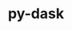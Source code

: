 ---
title: "py-dask"
layout: cache
categories: [package, develop]
meta: {"compilers": ["none"], "num_specs": 39, "num_specs_by_stack": {"hep": 39, "root": 39}, "oss": ["ubuntu24.04"], "platforms": ["linux"], "stacks": ["hep", "root"], "targets": ["x86_64_v3"], "versions": ["2022.10.2", "2023.4.1", "2024.7.1"]}
spec_details: [{"compiler": "none", "hash": "2ctiv7evnshv7j527qdf6w5tbmwddipz", "os": "ubuntu24.04", "platform": "linux", "size": "-", "stacks": ["hep", "root"], "target": "x86_64_v3", "variants": ["+array", "build_system=python_pip", "~dataframe", "~diagnostics", "+distributed"], "versions": ["2023.4.1"]}, {"compiler": "none", "hash": "2qr6fivczcuw6cxoecekxhs5malbza5m", "os": "ubuntu24.04", "platform": "linux", "size": "-", "stacks": ["hep", "root"], "target": "x86_64_v3", "variants": ["+array", "build_system=python_pip", "+dataframe", "~diagnostics", "+distributed"], "versions": ["2022.10.2"]}, {"compiler": "none", "hash": "2ycv662um3y7fmbzces4kwhraw4nza4o", "os": "ubuntu24.04", "platform": "linux", "size": "-", "stacks": ["hep", "root"], "target": "x86_64_v3", "variants": ["+array", "build_system=python_pip", "~dataframe", "~diagnostics", "+distributed"], "versions": ["2024.7.1"]}, {"compiler": "none", "hash": "3w5l2iicetwrqcjvksa3qhw53smhbbzt", "os": "ubuntu24.04", "platform": "linux", "size": "-", "stacks": ["hep", "root"], "target": "x86_64_v3", "variants": ["+array", "build_system=python_pip", "+dataframe", "~diagnostics", "+distributed"], "versions": ["2023.4.1"]}, {"compiler": "none", "hash": "4kui6lkt4ct52cxzx7svcyazkz2smgqi", "os": "ubuntu24.04", "platform": "linux", "size": "-", "stacks": ["hep", "root"], "target": "x86_64_v3", "variants": ["+array", "build_system=python_pip", "+dataframe", "~diagnostics", "+distributed"], "versions": ["2022.10.2"]}, {"compiler": "none", "hash": "4ozbtnzcivcv4spowmjvkgtklpeaollz", "os": "ubuntu24.04", "platform": "linux", "size": "-", "stacks": ["hep", "root"], "target": "x86_64_v3", "variants": ["+array", "build_system=python_pip", "~dataframe", "~diagnostics", "+distributed"], "versions": ["2023.4.1"]}, {"compiler": "none", "hash": "5wjmmuqw4zk6e2a2yqnnju3a7eezurys", "os": "ubuntu24.04", "platform": "linux", "size": "-", "stacks": ["hep", "root"], "target": "x86_64_v3", "variants": ["+array", "build_system=python_pip", "+dataframe", "~diagnostics", "+distributed"], "versions": ["2023.4.1"]}, {"compiler": "none", "hash": "64hhzvffnlxomgumniaokubuwl5rauwm", "os": "ubuntu24.04", "platform": "linux", "size": "-", "stacks": ["hep", "root"], "target": "x86_64_v3", "variants": ["+array", "build_system=python_pip", "~dataframe", "~diagnostics", "+distributed"], "versions": ["2023.4.1"]}, {"compiler": "none", "hash": "6scdcl57wghhcpbgaq6jic4xnjjgg75b", "os": "ubuntu24.04", "platform": "linux", "size": "-", "stacks": ["hep", "root"], "target": "x86_64_v3", "variants": ["+array", "build_system=python_pip", "+dataframe", "~diagnostics", "+distributed"], "versions": ["2022.10.2"]}, {"compiler": "none", "hash": "6wm47mpmrqviiqi34xpfdkmo4jn5jk24", "os": "ubuntu24.04", "platform": "linux", "size": "-", "stacks": ["hep", "root"], "target": "x86_64_v3", "variants": ["+array", "build_system=python_pip", "+dataframe", "~diagnostics", "+distributed"], "versions": ["2023.4.1"]}, {"compiler": "none", "hash": "avk3b2q5jmccinexyfdyqe6lfdbeqanq", "os": "ubuntu24.04", "platform": "linux", "size": "-", "stacks": ["hep", "root"], "target": "x86_64_v3", "variants": ["+array", "build_system=python_pip", "+dataframe", "~diagnostics", "+distributed"], "versions": ["2023.4.1"]}, {"compiler": "none", "hash": "b56e3vtrt4rim5kzsztverpcxn75jjyo", "os": "ubuntu24.04", "platform": "linux", "size": "-", "stacks": ["hep", "root"], "target": "x86_64_v3", "variants": ["+array", "build_system=python_pip", "+dataframe", "~diagnostics", "+distributed"], "versions": ["2023.4.1"]}, {"compiler": "none", "hash": "bp5d2gp55v3ih4jg4yi37hbk72nwoviw", "os": "ubuntu24.04", "platform": "linux", "size": "-", "stacks": ["hep", "root"], "target": "x86_64_v3", "variants": ["+array", "build_system=python_pip", "~dataframe", "~diagnostics", "+distributed"], "versions": ["2024.7.1"]}, {"compiler": "none", "hash": "deyw2vm5osfvzvqhfuw5z2a5phdc3367", "os": "ubuntu24.04", "platform": "linux", "size": "-", "stacks": ["hep", "root"], "target": "x86_64_v3", "variants": ["+array", "build_system=python_pip", "+dataframe", "~diagnostics", "+distributed"], "versions": ["2023.4.1"]}, {"compiler": "none", "hash": "dhdh4ibr33d4ubaztb7wyu3v6qgo4ieb", "os": "ubuntu24.04", "platform": "linux", "size": "-", "stacks": ["hep", "root"], "target": "x86_64_v3", "variants": ["+array", "build_system=python_pip", "+dataframe", "~diagnostics", "+distributed"], "versions": ["2022.10.2"]}, {"compiler": "none", "hash": "ef5z5rxsxlc7nq4s56u6a4ut4lna6zaq", "os": "ubuntu24.04", "platform": "linux", "size": "-", "stacks": ["hep", "root"], "target": "x86_64_v3", "variants": ["+array", "build_system=python_pip", "+dataframe", "~diagnostics", "+distributed"], "versions": ["2022.10.2"]}, {"compiler": "none", "hash": "ezwosziorj3hcoymhgdttgkpyrpa4q6d", "os": "ubuntu24.04", "platform": "linux", "size": "-", "stacks": ["hep", "root"], "target": "x86_64_v3", "variants": ["+array", "build_system=python_pip", "+dataframe", "~diagnostics", "+distributed"], "versions": ["2023.4.1"]}, {"compiler": "none", "hash": "gpgrqdocuoaxfx6zlkwtjmg2jqcmusen", "os": "ubuntu24.04", "platform": "linux", "size": "-", "stacks": ["hep", "root"], "target": "x86_64_v3", "variants": ["+array", "build_system=python_pip", "+dataframe", "~diagnostics", "+distributed"], "versions": ["2022.10.2"]}, {"compiler": "none", "hash": "hjx2xtkvzp6hnomvpcmbz4lgkbkfgd7k", "os": "ubuntu24.04", "platform": "linux", "size": "-", "stacks": ["hep", "root"], "target": "x86_64_v3", "variants": ["+array", "build_system=python_pip", "~dataframe", "~diagnostics", "+distributed"], "versions": ["2023.4.1"]}, {"compiler": "none", "hash": "i2dmbbwv5khjfdmrzikdwlyf6yy27evr", "os": "ubuntu24.04", "platform": "linux", "size": "-", "stacks": ["hep", "root"], "target": "x86_64_v3", "variants": ["+array", "build_system=python_pip", "~dataframe", "~diagnostics", "+distributed"], "versions": ["2023.4.1"]}, {"compiler": "none", "hash": "kfflct4iowr2mdknq4kb4vd45xvk5kpz", "os": "ubuntu24.04", "platform": "linux", "size": "-", "stacks": ["hep", "root"], "target": "x86_64_v3", "variants": ["+array", "build_system=python_pip", "+dataframe", "~diagnostics", "+distributed"], "versions": ["2023.4.1"]}, {"compiler": "none", "hash": "na4wmh3n2s5gxi6ifszclqffwvqsao5z", "os": "ubuntu24.04", "platform": "linux", "size": "-", "stacks": ["hep", "root"], "target": "x86_64_v3", "variants": ["+array", "build_system=python_pip", "~dataframe", "~diagnostics", "+distributed"], "versions": ["2024.7.1"]}, {"compiler": "none", "hash": "okk2zp4xpqsybu7p5a63zyhk4tdqhmpt", "os": "ubuntu24.04", "platform": "linux", "size": "-", "stacks": ["hep", "root"], "target": "x86_64_v3", "variants": ["+array", "build_system=python_pip", "+dataframe", "~diagnostics", "+distributed"], "versions": ["2023.4.1"]}, {"compiler": "none", "hash": "p2mmh3hkzsam2x5ii4w5qmlfohattd3w", "os": "ubuntu24.04", "platform": "linux", "size": "-", "stacks": ["hep", "root"], "target": "x86_64_v3", "variants": ["+array", "build_system=python_pip", "~dataframe", "~diagnostics", "+distributed"], "versions": ["2023.4.1"]}, {"compiler": "none", "hash": "pchyl27yrtg3a62wlwllfpmqk2tplwug", "os": "ubuntu24.04", "platform": "linux", "size": "-", "stacks": ["hep", "root"], "target": "x86_64_v3", "variants": ["+array", "build_system=python_pip", "~dataframe", "~diagnostics", "+distributed"], "versions": ["2023.4.1"]}, {"compiler": "none", "hash": "pzmxuyj5ga6amnojzzgghfznyzmizsph", "os": "ubuntu24.04", "platform": "linux", "size": "-", "stacks": ["hep", "root"], "target": "x86_64_v3", "variants": ["+array", "build_system=python_pip", "~dataframe", "~diagnostics", "+distributed"], "versions": ["2023.4.1"]}, {"compiler": "none", "hash": "qwh4nri2ujcavmwjmtr6x725ybjn4lvf", "os": "ubuntu24.04", "platform": "linux", "size": "-", "stacks": ["hep", "root"], "target": "x86_64_v3", "variants": ["+array", "build_system=python_pip", "+dataframe", "~diagnostics", "+distributed"], "versions": ["2022.10.2"]}, {"compiler": "none", "hash": "rbz5wzbk7mj5fluhe3mvcsn2so3cs7fp", "os": "ubuntu24.04", "platform": "linux", "size": "-", "stacks": ["hep", "root"], "target": "x86_64_v3", "variants": ["+array", "build_system=python_pip", "+dataframe", "~diagnostics", "+distributed"], "versions": ["2023.4.1"]}, {"compiler": "none", "hash": "ruogghktrefaiblmgnpxtz5a2jwhkrbf", "os": "ubuntu24.04", "platform": "linux", "size": "-", "stacks": ["hep", "root"], "target": "x86_64_v3", "variants": ["+array", "build_system=python_pip", "+dataframe", "~diagnostics", "+distributed"], "versions": ["2023.4.1"]}, {"compiler": "none", "hash": "s6dkraogjpxfy2hf2eewztgoeytcxuu5", "os": "ubuntu24.04", "platform": "linux", "size": "-", "stacks": ["hep", "root"], "target": "x86_64_v3", "variants": ["+array", "build_system=python_pip", "~dataframe", "~diagnostics", "+distributed"], "versions": ["2023.4.1"]}, {"compiler": "none", "hash": "snfuxc3rdu64u6wfjogggh3qma2jtmmo", "os": "ubuntu24.04", "platform": "linux", "size": "-", "stacks": ["hep", "root"], "target": "x86_64_v3", "variants": ["+array", "build_system=python_pip", "+dataframe", "~diagnostics", "+distributed"], "versions": ["2023.4.1"]}, {"compiler": "none", "hash": "styswignj4we6vd62wtpknczgn6lzq67", "os": "ubuntu24.04", "platform": "linux", "size": "-", "stacks": ["hep", "root"], "target": "x86_64_v3", "variants": ["+array", "build_system=python_pip", "~dataframe", "~diagnostics", "+distributed"], "versions": ["2023.4.1"]}, {"compiler": "none", "hash": "tkml3lh2mlf2cuse24jgw3bhz2xqn3km", "os": "ubuntu24.04", "platform": "linux", "size": "-", "stacks": ["hep", "root"], "target": "x86_64_v3", "variants": ["+array", "build_system=python_pip", "~dataframe", "~diagnostics", "+distributed"], "versions": ["2023.4.1"]}, {"compiler": "none", "hash": "uasuhm3rxdfnzj4my6ekqkdgtsk7qwij", "os": "ubuntu24.04", "platform": "linux", "size": "-", "stacks": ["hep", "root"], "target": "x86_64_v3", "variants": ["+array", "build_system=python_pip", "+dataframe", "~diagnostics", "+distributed"], "versions": ["2023.4.1"]}, {"compiler": "none", "hash": "uelyd726pwziazvkolwx6tjkmyxmmaq4", "os": "ubuntu24.04", "platform": "linux", "size": "-", "stacks": ["hep", "root"], "target": "x86_64_v3", "variants": ["+array", "build_system=python_pip", "+dataframe", "~diagnostics", "+distributed"], "versions": ["2023.4.1"]}, {"compiler": "none", "hash": "ufrhpdww475tnjq5imt7m2srh2hvpa4t", "os": "ubuntu24.04", "platform": "linux", "size": "-", "stacks": ["hep", "root"], "target": "x86_64_v3", "variants": ["+array", "build_system=python_pip", "+dataframe", "~diagnostics", "+distributed"], "versions": ["2022.10.2"]}, {"compiler": "none", "hash": "uyxktewfqillo2u6fldgvbesmxhapnal", "os": "ubuntu24.04", "platform": "linux", "size": "-", "stacks": ["hep", "root"], "target": "x86_64_v3", "variants": ["+array", "build_system=python_pip", "~dataframe", "~diagnostics", "+distributed"], "versions": ["2023.4.1"]}, {"compiler": "none", "hash": "vftteawizizl7pp4qs3ipaoaxl5a3iqc", "os": "ubuntu24.04", "platform": "linux", "size": "-", "stacks": ["hep", "root"], "target": "x86_64_v3", "variants": ["+array", "build_system=python_pip", "+dataframe", "~diagnostics", "+distributed"], "versions": ["2022.10.2"]}, {"compiler": "none", "hash": "yy7buc5am2trvjqo4y6nshzygouuekza", "os": "ubuntu24.04", "platform": "linux", "size": "-", "stacks": ["hep", "root"], "target": "x86_64_v3", "variants": ["+array", "build_system=python_pip", "~dataframe", "~diagnostics", "+distributed"], "versions": ["2023.4.1"]}]
---